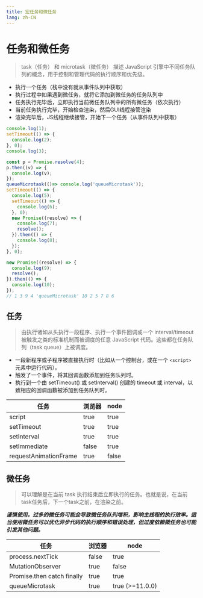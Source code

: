 ```yaml
---
title: 宏任务和微任务
lang: zh-CN
---
```


# 任务和微任务
>task（任务） 和 microtask（微任务） 描述 JavaScript 引擎中不同任务队列的概念，用于控制和管理代码的执行顺序和优先级。

* 执行一个任务（栈中没有就从事件队列中获取）
* 执行过程中如果遇到微任务，就将它添加到微任务的任务队列中
* 任务执行完毕后，立即执行当前微任务队列中的所有微任务（依次执行）
* 当前任务执行完毕，开始检查渲染，然后GUI线程接管渲染
* 渲染完毕后，JS线程继续接管，开始下一个任务（从事件队列中获取）

```js
console.log(1);
setTimeout(() => {
  console.log(2);
}, 0);
console.log(3);

const p = Promise.resolve(4);
p.then((v) => {
  console.log(v);
});
queueMicrotask(()=> console.log('queueMicrotask'));
setTimeout(() => {
  console.log(5);
  setTimeout(() => {
    console.log(6);
  }, 0);
  new Promise((resolve) => {
    console.log(7);
    resolve();
  }).then(() => {
    console.log(8);
  });
}, 0);

new Promise((resolve) => {
  console.log(9);
  resolve();
}).then(() => {
  console.log(10);
});
// 1 3 9 4 'queueMicrotask' 10 2 5 7 8 6
```
## 任务
> 由执行诸如从头执行一段程序、执行一个事件回调或一个 interval/timeout 被触发之类的标准机制而被调度的任意 JavaScript 代码。这些都在任务队列（task queue）上被调度。
* 一段新程序或子程序被直接执行时（比如从一个控制台，或在一个 `<script>` 元素中运行代码）。
* 触发了一个事件，将其回调函数添加到任务队列时。
* 执行到一个由 setTimeout() 或 setInterval() 创建的 timeout 或 interval，以致相应的回调函数被添加到任务队列时。

|  任务   | 浏览器   | node |
| ------- | ---------------------------| --- |
| script | true | true |
| setTimeout | true | true |
| setInterval | true | true |
| setImmediate | false | true |
| requestAnimationFrame | true | false |


## 微任务
> 可以理解是在当前 task 执行结束后立即执行的任务。也就是说，在当前task任务后，下一个task之前，在渲染之前。

***谨慎使用。过多的微任务可能会导致微任务队列堆积，影响主线程的执行效率。适当使用微任务可以优化异步代码的执行顺序和错误处理，但过度依赖微任务也可能引发其他问题。***


|  任务   | 浏览器   | node |
| ------- | ---------------------------| --- |
| process.nextTick | false | true |
| MutationObserver | true | false |
| Promise.then catch finally | true | true |
| queueMicrotask | true | true (>=11.0.0) |
